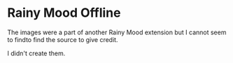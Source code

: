 Rainy Mood Offline
==================

The images were a part of another Rainy Mood extension but I cannot seem to findto find the source to give credit. 

I didn't create them.
